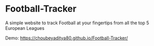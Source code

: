 # Football-Tracker
A simple website to track Football at your fingertips from all the top 5 European Leagues

Demo: https://choubeyaditya80.github.io/Football-Tracker/
